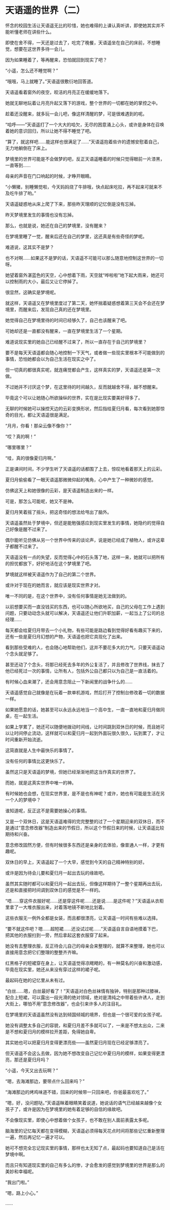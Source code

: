 # 天语遥的世界（二）

怀念的校园生活让天语遥无比的珍惜，她也难得的上课认真听讲，即使她其实并不能听懂老师在讲些什么。

即使在舍不得，一天还是过去了，吃完了晚餐，天语遥坐在自己的床前，不想睡觉，想要在这世界多待一会儿。

因为如果睡着了，等再醒来，恐怕就回到现实了吧？

“小遥，怎么还不睡觉啊？”

“哦哦，马上就睡了。”天语遥很敷衍地回答道。

天语遥看着窗外的夜空，皎洁的月亮正在缓缓地落下。

她就无聊地玩着让月亮升起又落下的游戏，整个世界的一切都在她的掌控之中。

趁着还没醒来，就多玩一会儿吧，像这样清醒的梦，可是很难遇到的呢。

“哈呼——”天语遥打了一个大大的哈欠，无尽的困意涌上心头，或许是身体在召唤着她的意识回归，所以让她不得不睡觉了吧。

“算了，就这样吧……能这样也很满足了……”天语遥抱着些许的遗憾安慰着自己，无力地躺倒在了床上。

梦境里的世界可能是不会做梦的吧，反正天语遥睡着的时候只觉得眼前一片漆黑，一直等到……

母亲的声音在门口响起的时候，才睁开眼睛。

“小懒猪，别睡懒觉啦，今天妈妈烧了牛排哦，快点起床吃拉，再不起来可就来不及吃牛排了哟。”

天语遥疑惑地从床上爬了下来，那些昨天理顺的记忆倒是没有忘掉。

昨天梦境里发生的事情也没有忘掉。

那么，也就是说，她还在自己的梦境里，没有醒来？

在梦境里睡了一觉，醒来后还在自己的梦里，这还真是有些奇怪的梦呢。

难道说，这其实不是梦？

也不对啊……如果这不是梦的话，天语遥不可能可以那么随意地控制这世界的一切呀。

她望着窗外湛蓝色的天空，心中想着下雨，天空就“哗啦啦”地下起大雨来，她还可以控制雨的大小，最后又让它停掉了。

很显然，这确实是梦境呢。

就这样，天语遥又在梦境里度过了第二天，她怀揣着疑惑想着第三天会不会还在梦境里，而醒来后，发现自己真的还在梦境里。

她觉得自己在梦境里待的时间已经够久了，自己也该醒来了吧。

可她却还是一直都没有醒来，一直在梦境里生活了一个星期。

难道说现实里的她自己已经醒不过来了，所以一直存在于自己的梦境里？

要不是每天天语遥都会随心地控制一下天气，或者做一些现实里根本不可能做到的事情，恐怕她都会以为自己生活在现实之中了。

但一切真的都很真实呢，就连痛觉都会产生，这样真实的梦，天语遥还是第一次做。

不过她并不讨厌这个梦，在这里待的时间越久，反而就越舍不得，越不想醒来。

毕竟这个可以让她随心所欲操纵的世界，实在是比现实要美好得多了。

无聊的时候她可以操控天边的云彩变换形状，然后指给夏归月看，每次看到她那惊奇的目光，都让天语遥很是满足。

“月月，你看！那朵云像不像你？”

“哎？真的啊！”

“哪里哪里？”

“哇，真的很像夏归月啊。”

正是课间时间，不少学生听了天语遥的话都围了上去，惊叹地看着那天上的云彩。

夏归月偷偷看了一眼天语遥那微微仰起的嘴角，心中产生了一种微妙的感觉。

仿佛这天上和她很像的云彩，是天语遥制造出来的一样。

可是，那怎么可能呢，她又不是神。

夏归月笑着摇了摇头，把这奇怪的想法给甩出了脑外。

天语遥虽然处于梦境中，但还是能勉强感应到现实里发生的事情，她隐约的觉得自己好像是醒不过来了。

偶尔能听见仿佛从另一个世界中传来的谈论声，说是她已经成了植物人，或许这辈子都醒不过来了。

天语遥没有一点的失望，反而觉得心中的石头落了地，这样一来，她就可以把所有的担忧都放下，好好地活在这个梦境里了吧。

梦境就这样被天语遥作为了自己的第二个世界。

或许对于现在的她而言，就应该是现实世界才对。

唯一不同的是，在这个世界中，没有任何事情是她无法做到的。

以前想要买而一直没钱买的东西，也可以随心所欲地买，自己的父母在工作上遇到问题，只要动动念头就可以解决，天语遥还让他们升职加薪，一起当上了公司的总经理……

每天都会给夏归月带去一个小礼物，有些可能是路边看到觉得好看有趣买下来的，还有一些是夏归月幻想的产物，天语遥也把它具现化了出来。

看到那些受难的人，也会随心地帮助他们，这并不要花多大的力气，只要天语遥动个念头就足够了。

甚至还动了个念头，将那已经死去多年的外公复活了，并且修改了世界线，抹去了他已经死过一次的事情，让所有人，包括外公自己都只以为自己是一直活着的。

有时候心血来潮了，还会用意念阻止一下新闻里的战争什么的……

天语遥感觉自己就像是在玩着一款单机游戏，然后打开了控制台修改着一切的数据一样。

如果她愿意的话，她甚至可以永远永远地当一个高中生，一直一直地和夏归月做同桌，在一起生活。

如果上学累了，她还可以随便地拨动时间线，让时间跳到双休日的时候，而且她可以让时间停止流动，这样就可以和夏归月一起到外面玩很久很久，玩到累了，才让时间重新开始流逝。

这简直就是人生中最快乐的事情了。

没有任何的事情比这更快乐了。

虽然这只是天语遥的梦境，但她已经渐渐地把这当作真实的世界了。

而她，就是这真实世界中唯一的神。

有时候她也会想，在现实世界里，是不是也有神呢？或许，她也有可能是生活在另一个人的梦境中？

谁知道呢，反正这不是需要她操心的事情。

又是一个双休日，这是天语遥难得的完完整整的过了一个星期迎来的双休日，而不是通过“意念修改器”制造出来的节假日，所以这个节假日来的时候，让天语遥比较期待和兴奋。

意念修改固然方便，但有时候很多东西还是亲身的去体验，像普通人一样，才更有趣呢。

双休日的早上，天语遥起了一个大早，感觉到今天的自己精神特别的好。

或许是因为待会儿要和夏归月一起出去玩的缘故吧。

虽然其实随时都可以和夏归月一起出去玩，但像这样期待了一整个星期再出去玩，还是和直接把时间调到双休日的感觉是不一样的。

“唔……穿这件衣服好呢……还是穿这件呢……还是说……是这件呢？”天语遥从衣柜里拿了一大堆衣服出来，对着落地镜不断地比划着。

这些衣服无一例外全都是女装，而且都很漂亮，让天语遥一时间有些难以选择。

“要不就这件吧？嗯……超短裙……还没试过呢……”天语遥自言自语地摸着下巴，把其他的衣服扫到一旁，然后拿起这套衣服穿了起来。

她没有去整理衣服，反正待会儿自己的母亲会来整理的，就算不来整理，她也可以直接用意念把它们整理的整整齐齐嘛。

红黑格子的短裙穿在身上，让天语遥觉得凉飕飕的，有一种莫名的兴奋和激动感，毕竟在现实里，她还从来没有穿过这样的裙子呢。

最起码在她的记忆里从未有过。

“白丝……嗯，白丝最好看了！”天语遥对白色丝袜情有独钟，特别是那种过膝袜，配合上短裙，可以露出一段光滑的绝对领域，绝对是清纯之中带着些许诱人，走到大街上，哪怕不用“意念修改器”，也会引来许多人的注目礼。

在梦境里的天语遥虽然没有达到倾国倾城的境界，但也是一个很可爱的女孩子呢。

她没有调整太多自己的容貌，和夏归月差不多就可以了，一来是不想太出众，二来是不想和夏归月的模样拉开差距，免得她自卑。

其实她也可以把夏归月变得更漂亮些——虽然夏归月现在已经足够漂亮了。

但天语遥不会这么去做，因为她不想改变自己记忆中夏归月的模样，如果变得更漂亮，那还是夏归月吗？

“小遥，今天又出去玩啊？”

“嗯，去海滩那边，要带点什么回来吗？”

“海滩那边的烤鸡味道不错，回来的时候带一只回来吧，你爸最喜欢吃了。”

“嗯，好，没问题哒。”天语遥眯着眼睛笑着说道，她说话的语气已经越来越像个女孩子了，或许是因为在梦境里的她有着足够的自信的缘故吧。

不会像现实里，即使心中想着做个女孩子，也不敢在别人面前表露太多呢。

脑海里的记忆每天都在变得模糊，天语遥必须得每天花点时间将那些记忆重新整理一遍，然后再记忆一遍才可以。

她可不想完全忘记现实里的事情，那样也太无知了点，最起码也要知道自己是活在梦境中啊。

而且只有知道现实里的自己有多么的惨，才会愈发的感觉到梦境里的世界是那么的美妙和幸福呢。

“我出门啦。”

“嗯，路上小心。”

……
